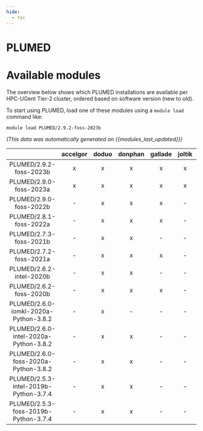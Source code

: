```yaml
---
hide:
  - toc
---
```


PLUMED
======

# Available modules


The overview below shows which PLUMED installations are available per HPC-UGent Tier-2 cluster, ordered based on software version (new to old).

To start using PLUMED, load one of these modules using a `module load` command like:

```shell
module load PLUMED/2.9.2-foss-2023b
```

*(This data was automatically generated on {{modules_last_updated}})*  

| |accelgor|doduo|donphan|gallade|joltik|shinx|skitty|
| :---: | :---: | :---: | :---: | :---: | :---: | :---: | :---: |
|PLUMED/2.9.2-foss-2023b|x|x|x|x|x|x|x|
|PLUMED/2.9.0-foss-2023a|x|x|x|x|x|x|x|
|PLUMED/2.9.0-foss-2022b|-|x|x|x|-|-|-|
|PLUMED/2.8.1-foss-2022a|-|x|x|x|-|-|-|
|PLUMED/2.7.3-foss-2021b|-|x|x|-|-|-|-|
|PLUMED/2.7.2-foss-2021a|-|x|x|x|-|-|-|
|PLUMED/2.6.2-intel-2020b|-|x|x|-|-|-|-|
|PLUMED/2.6.2-foss-2020b|-|x|x|x|-|-|-|
|PLUMED/2.6.0-iomkl-2020a-Python-3.8.2|-|x|-|-|-|-|-|
|PLUMED/2.6.0-intel-2020a-Python-3.8.2|-|x|x|-|-|-|-|
|PLUMED/2.6.0-foss-2020a-Python-3.8.2|-|x|x|-|-|-|-|
|PLUMED/2.5.3-intel-2019b-Python-3.7.4|-|x|x|-|-|-|-|
|PLUMED/2.5.3-foss-2019b-Python-3.7.4|-|x|x|-|-|-|-|
